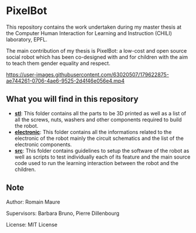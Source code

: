 # PixelBot

This repository contains the work undertaken during my master thesis at the Computer Human Interaction for Learning and Instruction (CHILI) laboratory, EPFL.

The main contribution of my thesis is PixelBot: a low-cost and open source social robot which has been co-designed with and for children with the aim to teach them gender equality and respect.

https://user-images.githubusercontent.com/63020507/179622875-ae744261-0706-4ae6-9525-2d4f46e056e4.mp4

## What you will find in this repository

- **[stl](https://github.com/RomainMaure/PixelBot/tree/main/stl)**: This folder contains all the parts to be 3D printed as well as a list of all the screws, nuts, washers and other components required to build the robot.
- **[electronic](https://github.com/RomainMaure/PixelBot/tree/main/electronic)**: This folder contains all the informations related to the electronic of the robot mainly the circuit schematics and the list of the electronic components.
- **[src](https://github.com/RomainMaure/PixelBot/tree/main/src)**: This folder contains guidelines to setup the software of the robot as well as scripts to test individually each of its feature and the main source code used to run the learning interaction between the robot and the children.

## Note

Author: Romain Maure

Supervisors: Barbara Bruno, Pierre Dillenbourg

License: MIT License
